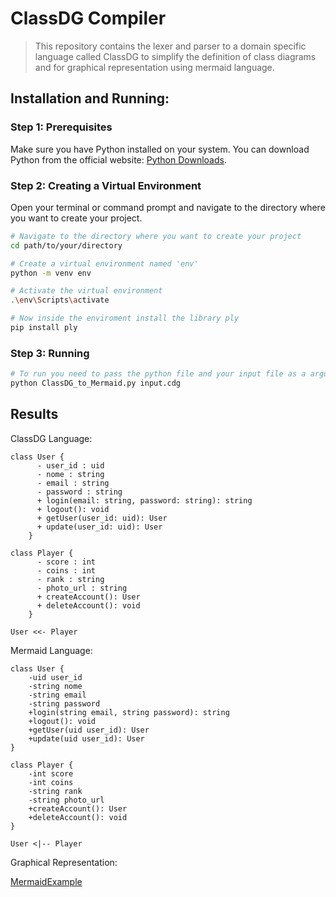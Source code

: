 # ClassDG Compiler
> This repository contains the lexer and parser to a domain specific language called ClassDG to simplify the definition of class diagrams and for graphical representation using mermaid language. 

## Installation and Running:

### Step 1: Prerequisites

Make sure you have Python installed on your system. You can download Python from the official website: [Python Downloads](https://www.python.org/downloads/).

### Step 2: Creating a Virtual Environment

Open your terminal or command prompt and navigate to the directory where you want to create your project.

```bash
# Navigate to the directory where you want to create your project
cd path/to/your/directory

# Create a virtual environment named 'env'
python -m venv env

# Activate the virtual environment
.\env\Scripts\activate

# Now inside the enviroment install the library ply
pip install ply
```

### Step 3: Running

```bash
# To run you need to pass the python file and your input file as a argument
python ClassDG_to_Mermaid.py input.cdg
```

## Results

ClassDG Language:

```classDG
class User {
      - user_id : uid
      - nome : string
      - email : string
      - password : string
      + login(email: string, password: string): string
      + logout(): void
      + getUser(user_id: uid): User
      + update(user_id: uid): User
    }

class Player {
      - score : int
      - coins : int
      - rank : string
      - photo_url : string
      + createAccount(): User
      + deleteAccount(): void
    }

User <<- Player
```

Mermaid Language:

```mermaid
class User {
	-uid user_id
	-string nome
	-string email
	-string password
	+login(string email, string password): string
	+logout(): void
	+getUser(uid user_id): User
	+update(uid user_id): User
}

class Player {
	-int score
	-int coins
	-string rank
	-string photo_url
	+createAccount(): User
	+deleteAccount(): void
}

User <|-- Player
```

Graphical Representation:

[MermaidExample](./MermaidExample.png)